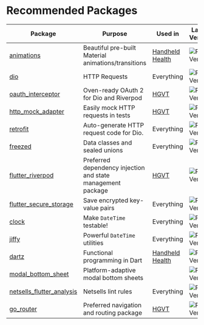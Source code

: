 # Recommended Packages

| Package                                                      | Purpose                                                     | Used in                                                      | Latest Version                                               |
| ------------------------------------------------------------ | ----------------------------------------------------------- | ------------------------------------------------------------ | ------------------------------------------------------------ |
| [animations](https://pub.dev/packages/animations)            | Beautiful pre-built Material animations/transitions         | [Handheld Health](https://gitub.com/netsells/handheld-health-flutter) | ![Pub Version](https://img.shields.io/pub/v/animations)      |
| [dio](https://pub.dev/packages/dio)                          | HTTP Requests                                               | Everything                                                   | ![Pub Version](https://img.shields.io/pub/v/dio)             |
| [oauth_interceptor](https://pub.dev/packages/oauth_interceptor) | Oven-ready OAuth 2 for Dio and Riverpod                     | [HGVT](https://github.com/netsells/hgvt-flutter)             | ![Pub Version](https://img.shields.io/pub/v/oauth_interceptor) |
| [http_mock_adapter](https://pub.dev/packages/http_mock_adapter) | Easily mock HTTP requests in tests                          | [HGVT](https://github.com/netsells/hgvt-flutter)             | ![Pub Version](https://img.shields.io/pub/v/http_mock_adapter) |
| [retrofit](https://pub.dev/packages/retrofit)                | Auto-generate HTTP request code for Dio.                    | Everything                                                   | ![Pub Version](https://img.shields.io/pub/v/retrofit)        |
| [freezed](https://pub.dev/packages/freezed)                  | Data classes and sealed unions                              | Everything                                                   | ![Pub Version](https://img.shields.io/pub/v/freezed)         |
| [flutter_riverpod](https://pub.dev/packages/flutter_riverpod) | Preferred dependency injection and state management package | [HGVT](https://github.com/netsells/hgvt-flutter)             | ![Pub Version](https://img.shields.io/pub/v/flutter_riverpod) |
| [flutter_secure_storage](https://pub.dev/packages/flutter_secure_storage) | Save encrypted key-value pairs                              | Everything                                                   | ![Pub Version](https://img.shields.io/pub/v/flutter_secure_storage) |
| [clock](https://pub.dev/packages/clock)                      | Make `DateTime` testable!                                   | Everything                                                   | ![Pub Version](https://img.shields.io/pub/v/clock)           |
| [jiffy](https://pub.dev/packages/jiffy)                      | Powerful `DateTime` utilities                               | Everything                                                   | ![Pub Version](https://img.shields.io/pub/v/jiffy)           |
| [dartz](https://pub.dev/packages/dartz)                      | Functional programming in Dart                              | [Handheld Health](https://gitub.com/netsells/handheld-health-flutter) | ![Pub Version](https://img.shields.io/pub/v/dartz)           |
| [modal_bottom_sheet](https://pub.dev/packages/modal_bottom_sheet) | Platform-adaptive modal bottom sheets                       |                                                              | ![Pub Version](https://img.shields.io/pub/v/modal_bottom_sheet) |
| [netsells_flutter_analysis](https://pub.dev/packages/netsells_flutter_analysis) | Netsells lint rules                                         | Everything                                                   | ![Pub Version](https://img.shields.io/pub/v/netsells_flutter_analysis) |
| [go_router](https://pub.dev/packages/go_router)              | Preferred navigation and routing package                    | [HGVT](https://github.com/netsells/hgvt-flutter)             | ![Pub Version](https://img.shields.io/pub/v/go_router)       |
